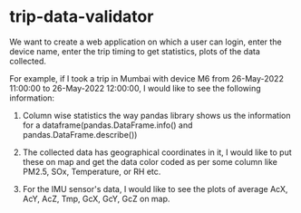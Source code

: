 # trip-data-validator

We want to create a web application on which a user can login, enter the device name, enter the trip timing to get statistics, plots of the data collected.

For example, if I took a trip in Mumbai with device M6 from 26-May-2022 11:00:00 to 26-May-2022 12:00:00, 
I would like to see the following information:

1.  Column wise statistics the way pandas library shows us the information for a dataframe(pandas.DataFrame.info() and pandas.DataFrame.describe())

2.  The collected data has geographical coordinates in it, I would like to put these on map and get the data color coded as per some column like PM2.5, SOx, Temperature, or RH etc.

3.  For the IMU sensor's data, I would like to see the plots of average AcX, AcY, AcZ, Tmp, GcX, GcY, GcZ on map.